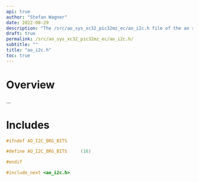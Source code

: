 ```yaml
---
api: true
author: "Stefan Wagner"
date: 2022-08-29
description: "The /src/ao_sys_xc32_pic32mz_ec/ao_i2c.h file of the ao real-time operating system."
draft: true
permalink: /src/ao_sys_xc32_pic32mz_ec/ao_i2c.h/ 
subtitle: ""
title: "ao_i2c.h"
toc: true
---
```


# Overview

...

# Includes

```c
#ifndef AO_I2C_BRG_BITS

#define AO_I2C_BRG_BITS     (16)

#endif

#include_next <ao_i2c.h>

```
